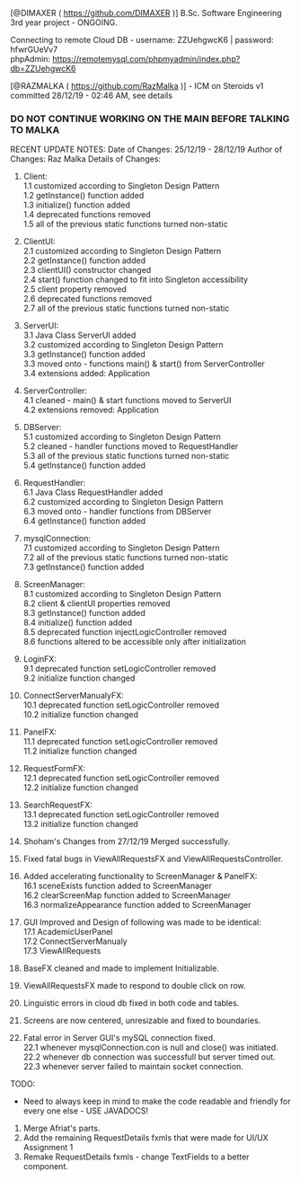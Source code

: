 [@DIMAXER ( https://github.com/DIMAXER )]
B.Sc. Software Engineering 3rd year project - ONGOING.

Connecting to remote Cloud DB - username: ZZUehgwcK6 | password: hfwrGUeVv7\
phpAdmin: https://remotemysql.com/phpmyadmin/index.php?db=ZZUehgwcK6

[@RAZMALKA ( https://github.com/RazMalka )] - ICM on Steroids v1
committed 28/12/19 - 02:46 AM, see details

### DO NOT CONTINUE WORKING ON THE MAIN BEFORE TALKING TO MALKA ###

RECENT UPDATE NOTES:
	Date of Changes:	25/12/19 - 28/12/19
	Author of Changes:	Raz Malka
	Details of Changes:
1. Client:\
1.1 customized according to Singleton Design Pattern\
1.2 getInstance() function added\
1.3 initialize() function added\
1.4 deprecated functions removed\
1.5 all of the previous static functions turned non-static

2. ClientUI:\
2.1 customized according to Singleton Design Pattern\
2.2 getInstance() function added\
2.3 clientUI() constructor changed\
2.4 start() function changed to fit into Singleton accessibility\
2.5 client property removed\
2.6 deprecated functions removed\
2.7 all of the previous static functions turned non-static

3. ServerUI:\
3.1 Java Class ServerUI added\
3.2 customized according to Singleton Design Pattern\
3.3 getInstance() function added\
3.3 moved onto - functions main() & start() from ServerController\
3.4 extensions added: Application

4. ServerController:\
4.1 cleaned - main() & start functions moved to ServerUI\
4.2 extensions removed: Application

5. DBServer:\
5.1 customized according to Singleton Design Pattern\
5.2 cleaned - handler functions moved to RequestHandler\
5.3 all of the previous static functions turned non-static\
5.4 getInstance() function added

6. RequestHandler:\
6.1 Java Class RequestHandler added\
6.2 customized according to Singleton Design Pattern\
6.3 moved onto - handler functions from DBServer\
6.4 getInstance() function added

7. mysqlConnection:\
7.1 customized according to Singleton Design Pattern\
7.2 all of the previous static functions turned non-static\
7.3 getInstance() function added

8. ScreenManager:\
8.1 customized according to Singleton Design Pattern\
8.2 client & clientUI properties removed\
8.3 getInstance() function added\
8.4 initialize() function added\
8.5 deprecated function injectLogicController removed\
8.6 functions altered to be accessible only after initialization

9. LoginFX:\
9.1 deprecated function setLogicController removed\
9.2 initialize function changed

10. ConnectServerManualyFX:\
10.1 deprecated function setLogicController removed\
10.2 initialize function changed

11. PanelFX:\
11.1 deprecated function setLogicController removed\
11.2 initialize function changed

12. RequestFormFX:\
12.1 deprecated function setLogicController removed\
12.2 initialize function changed

13. SearchRequestFX:\
13.1 deprecated function setLogicController removed\
13.2 initialize function changed

14. Shoham's Changes from 27/12/19 Merged successfully.

15. Fixed fatal bugs in ViewAllRequestsFX and ViewAllRequestsController.

16. Added accelerating functionality to ScreenManager & PanelFX:\
16.1 sceneExists function added to ScreenManager\
16.2 clearScreenMap function added to ScreenManager\
16.3 normalizeAppearance function added to ScreenManager

17. GUI Improved and Design of following was made to be identical:\
17.1 AcademicUserPanel\
17.2 ConnectServerManualy\
17.3 ViewAllRequests

18. BaseFX cleaned and made to implement Initializable.

19. ViewAllRequestsFX made to respond to double click on row.

20. Linguistic errors in cloud db fixed in both code and tables.

21. Screens are now centered, unresizable and fixed to boundaries.

22. Fatal error in Server GUI's mySQL connection fixed.\
22.1 whenever mysqlConnection.con is null and close() was initiated.\
22.2 whenever db connection was successfull but server timed out.\
22.3 whenever server failed to maintain socket connection.

TODO:
-  Need to always keep in mind to make the code readable and friendly for every one else - USE JAVADOCS!
1. Merge Afriat's parts.
2. Add the remaining RequestDetails fxmls that were made for UI/UX Assignment 1
3. Remake RequestDetails fxmls - change TextFields to a better component.
